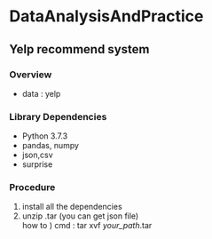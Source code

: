 # DataAnalysisAndPractice

## Yelp recommend system

### Overview

- data : yelp 



### Library Dependencies
- Python 3.7.3
- pandas, numpy
- json,csv
- surprise



### Procedure
1. install all the dependencies
2. unzip .tar (you can get json file)
<br> how to ) cmd : tar xvf <i>your_path</i>.tar
